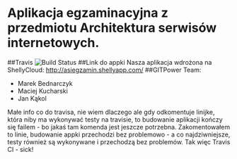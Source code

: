Aplikacja egzaminacyjna z przedmiotu Architektura serwisów internetowych.
==========
##Travis
<img src="https://travis-ci.org/mbednarczyk/asiegzamin.svg?branch=master" alt="Build Status" />
##Link do appki
Nasza aplikacja wdrożona na ShellyCloud: http://asiegzamin.shellyapp.com/
##GITPower Team: 
- Marek Bednarczyk
- Maciej Kucharski
- Jan Kąkol


Małe info co do travisa, nie wiem dlaczego ale gdy odkomentuje linijke, która niby ma wykonywać testy na travisie, to budowanie aplikacji kończy się failem - bo jakaś tam komenda jest jeszcze potrzebna. Zakomentowałem to linie, budowanie appki przechodzi bez problemowo -  a co najdziwniejsze, testy również są wykonywane i przechodzą bez problemów. 
Tak więc Travis CI - sick!
